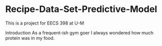 # Recipe-Data-Set-Predictive-Model
This is a project for EECS 398 at U-M

Introduction
As a frequent-ish gym goer I always wondered how much protein was in my food. 
